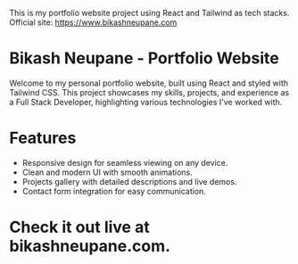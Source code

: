 This is my portfolio website project using React and Tailwind as tech stacks.
Official site: https://www.bikashneupane.com

# Bikash Neupane - Portfolio Website

Welcome to my personal portfolio website, built using React and styled with Tailwind CSS. This project showcases my skills, projects, and experience as a Full Stack Developer, highlighting various technologies I've worked with.

# Features

- Responsive design for seamless viewing on any device.
- Clean and modern UI with smooth animations.
- Projects gallery with detailed descriptions and live demos.
- Contact form integration for easy communication.

# Check it out live at bikashneupane.com.
